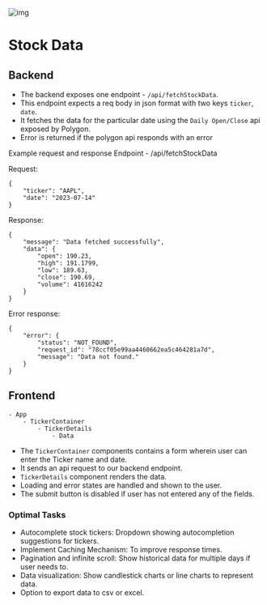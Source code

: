 ![img](https://cdn.iconscout.com/icon/free/png-256/free-chart-growth-1913955-1624750.png?f=webp)

# Stock Data

## Backend

- The backend exposes one endpoint - `/api/fetchStockData`.
- This endpoint expects a req body in json format with two keys `ticker`, `date`.
- It fetches the data for the particular date using the `Daily Open/Close` api exposed by Polygon.
- Error is returned if the polygon api responds with an error

Example request and response
Endpoint - /api/fetchStockData

Request:

```
{
    "ticker": "AAPL",
    "date": "2023-07-14"
}
```

Response:

```
{
    "message": "Data fetched successfully",
    "data": {
        "open": 190.23,
        "high": 191.1799,
        "low": 189.63,
        "close": 190.69,
        "volume": 41616242
    }
}
```

Error response:

```
{
    "error": {
        "status": "NOT_FOUND",
        "request_id": "78ccf05e99aa4460662ea5c464281a7d",
        "message": "Data not found."
    }
}
```

## Frontend

```
- App
    - TickerContainer
        - TickerDetails
            - Data
```

- The `TickerContainer` components contains a form wherein user can enter the Ticker name and date.
- It sends an api request to our backend endpoint.
- `TickerDetails` component renders the data.
- Loading and error states are handled and shown to the user.
- The submit button is disabled if user has not entered any of the fields.

### Optimal Tasks

- Autocomplete stock tickers: Dropdown showing autocompletion suggestions for tickers.
- Implement Caching Mechanism: To improve response times.
- Pagination and infinite scroll: Show historical data for multiple days if user needs to.
- Data visualization: Show candlestick charts or line charts to represent data.
- Option to export data to csv or excel.

